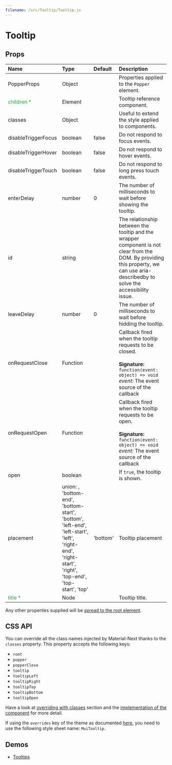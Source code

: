 ```yaml
---
filename: /src/Tooltip/Tooltip.js
---
```


<!--- This documentation is automatically generated, do not try to edit it. -->

# Tooltip



## Props

| Name | Type | Default | Description |
|:-----|:-----|:--------|:------------|
| PopperProps | Object |  | Properties applied to the `Popper` element. |
| <span style="color: #31a148">children *</span> | Element |  | Tooltip reference component. |
| classes | Object |  | Useful to extend the style applied to components. |
| disableTriggerFocus | boolean | false | Do not respond to focus events. |
| disableTriggerHover | boolean | false | Do not respond to hover events. |
| disableTriggerTouch | boolean | false | Do not respond to long press touch events. |
| enterDelay | number | 0 | The number of milliseconds to wait before showing the tooltip. |
| id | string |  | The relationship between the tooltip and the wrapper component is not clear from the DOM. By providing this property, we can use aria-describedby to solve the accessibility issue. |
| leaveDelay | number | 0 | The number of milliseconds to wait before hidding the tooltip. |
| onRequestClose | Function |  | Callback fired when the tooltip requests to be closed.<br><br>**Signature:**<br>`function(event: object) => void`<br>*event:* The event source of the callback |
| onRequestOpen | Function |  | Callback fired when the tooltip requests to be open.<br><br>**Signature:**<br>`function(event: object) => void`<br>*event:* The event source of the callback |
| open | boolean |  | If `true`, the tooltip is shown. |
| placement | union:&nbsp;, 'bottom-end', 'bottom-start', 'bottom', 'left-end', 'left-start', 'left', 'right-end', 'right-start', 'right', 'top-end', 'top-start', 'top'<br> | 'bottom' | Tooltip placement |
| <span style="color: #31a148">title *</span> | Node |  | Tooltip title. |

Any other properties supplied will be [spread to the root element](/guides/api#spread).

## CSS API

You can override all the class names injected by Material-Next thanks to the `classes` property.
This property accepts the following keys:
- `root`
- `popper`
- `popperClose`
- `tooltip`
- `tooltipLeft`
- `tooltipRight`
- `tooltipTop`
- `tooltipBottom`
- `tooltipOpen`

Have a look at [overriding with classes](/customization/overrides#overriding-with-classes) section
and the [implementation of the component](https://github.com/@material-next/core/@material-next/core/tree/v1-beta/src/Tooltip/Tooltip.js)
for more detail.

If using the `overrides` key of the theme as documented
[here](/customization/themes#customizing-all-instances-of-a-component-type),
you need to use the following style sheet name: `MuiTooltip`.

## Demos

- [Tooltips](/demos/tooltips)

